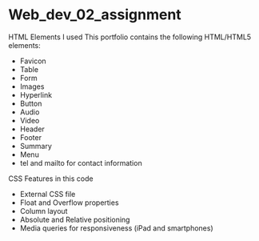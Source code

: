 # Web_dev_02_assignment
HTML Elements I used
This portfolio contains the following HTML/HTML5 elements:
- Favicon
- Table
- Form
- Images
- Hyperlink
- Button
- Audio
- Video
- Header
- Footer
- Summary
- Menu
- tel and mailto for contact information

CSS Features in this code
- External CSS file
- Float and Overflow properties
- Column layout
- Absolute and Relative positioning
- Media queries for responsiveness (iPad and smartphones)
